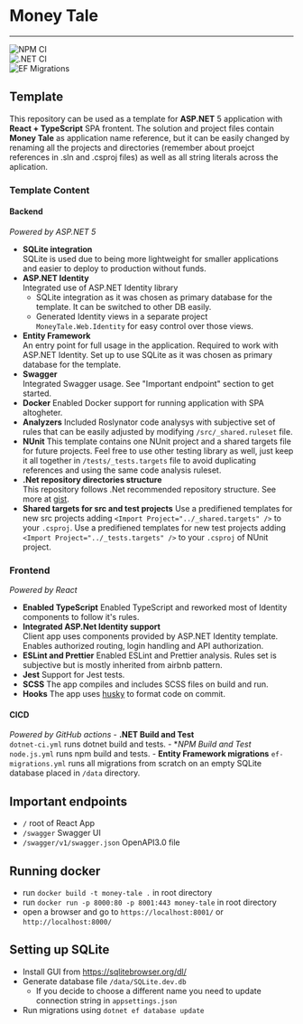 # Money Tale
______
![NPM CI](https://github.com/AyronK/money-tale/workflows/NPM%20CI/badge.svg?branch=main)  
![.NET CI](https://github.com/AyronK/money-tale/workflows/.NET%20CI/badge.svg?branch=main)  
![EF Migrations](https://github.com/AyronK/money-tale/workflows/EF%20Migrations/badge.svg?branch=main)

## Template
This repository can be used as a template for **ASP.NET** 5 application with **React + TypeScript** SPA frontent. The solution and project files contain **Money Tale** as application name reference, but it can be easily changed by renaming all the projects and directories (remember about proejct references in .sln and .csproj files) as well as all string literals across the aplication.

### Template Content

#### Backend  
_Powered by ASP.NET 5_
   - **SQLite integration**  
     SQLite is used due to being more lightweight for smaller applications and easier to deploy to production without funds.
   - **ASP.NET Identity**  
     Integrated use of ASP.NET Identity library
        - SQLite integration as it was chosen as primary database for the template. It can be switched to other DB easily.
        - Generated Identity views in a separate project `MoneyTale.Web.Identity` for easy control over those views.
   - **Entity Framework**  
     An entry point for full usage in the application. Required to work with ASP.NET Identity. Set up to use SQLite as it was chosen as primary database for the template.
   - **Swagger**  
     Integrated Swagger usage. See "Important endpoint" section to get started.
   - **Docker**
     Enabled Docker support for running application with SPA altogheter.
   - **Analyzers**
     Included Roslynator code analysys with subjective set of rules that can be easily adjusted by modifying `/src/_shared.ruleset` file.
   - **NUnit**
     This template contains one NUnit project and a shared targets file for future projects. Feel free to use other testing library as well, just keep it all together in `/tests/_tests.targets` file to avoid duplicating references and using the same code analysis ruleset.
   - **.Net repository directories structure**  
     This repository follows .Net recommended repository structure. See more at [gist](https://gist.github.com/davidfowl/ed7564297c61fe9ab814).
   - **Shared targets for src and test projects**
     Use a predifiened templates for new src projects adding `<Import Project="../_shared.targets" />` to your `.csproj`.
     Use a predifiened templates for new test projects adding `<Import Project="../_tests.targets" />` to your `.csproj` of NUnit project.
     
   
### Frontend
_Powered by React_     
   - **Enabled TypeScript**
     Enabled TypeScript and reworked most of Identity components to follow it's rules.
   - **Integrated ASP.Net Identity support**  
     Client app uses components provided by ASP.NET Identity template. Enables authorized routing, login handling and API authorization.
   - **ESLint and Prettier**
     Enabled ESLint and Prettier analysis. Rules set is subjective but is mostly inherited from airbnb pattern.
   - **Jest**
     Support for Jest tests.
   - **SCSS**
     The app compiles and includes SCSS files on build and run.
   - **Hooks**
     The app uses [husky](https://github.com/typicode/husky#readme) to format code on commit.
     
#### CICD
_Powered by GitHub actions_
    - **.NET Build and Test**  
      `dotnet-ci.yml` runs dotnet build and tests.
    - **NPM Build and Test*
      `node.js.yml` runs npm build and tests.
    - **Entity Framework migrations**
      `ef-migrations.yml` runs all migrations from scratch on an empty SQLite database placed in `/data` directory.

## Important endpoints
- `/` root of React App
- `/swagger` Swagger UI
- `/swagger/v1/swagger.json` OpenAPI3.0 file

## Running docker
- run `docker build -t money-tale .` in root directory
- run `docker run -p 8000:80 -p 8001:443 money-tale` in root directory
- open a browser and go to `https://localhost:8001/` or `http://localhost:8000/`

## Setting up SQLite
- Install GUI from https://sqlitebrowser.org/dl/
- Generate database file `/data/SQLite.dev.db`
  - If you decide to choose a different name you need to update connection string in `appsettings.json`
- Run migrations using `dotnet ef database update`
